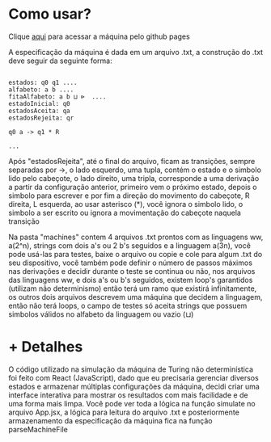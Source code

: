 # Como usar?

Clique [aqui](https://deyvib.github.io/MaquinaDeTuringND/) para acessar a máquina pelo github pages

A especificação da máquina é dada em um arquivo .txt, a construção do .txt deve seguir da seguinte forma:

```

estados: q0 q1 ....
alfabeto: a b ....
fitaAlfabeto: a b ⊔ ⊳  ....
estadoInicial: q0
estadosAceita: qa
estadosRejeita: qr

q0 a -> q1 * R

...

```

Após "estadosRejeita", até o final do arquivo, ficam as transições, sempre separadas por ->, o lado esquerdo, uma tupla, contém o estado e o simbolo lido pelo cabeçote, o lado direito, uma tripla, corresponde a uma derivação a partir da configuração anterior, primeiro vem o próximo estado, depois o simbolo para escrever e por fim a direção do movimento do cabeçote, R direita, L esquerda, ao usar asterisco (*), você ignora o simbolo lido, o simbolo a ser escrito ou ignora a movimentação do cabeçote naquela transição

Na pasta "machines" contem 4 arquivos .txt prontos com as linguagens ww, a(2^n), strings com dois a's ou 2 b's seguidos e a linguagem a(3n), você pode usá-las para testes, baixe o arquivo ou copie e cole para algum .txt do seu dispositivo, você também pode definir o número de passos máximos nas derivações e decidir durante o teste se continua ou não, nos arquivos das linguagens ww, e dois a's ou b's seguidos, existem loop's garantidos (utilizam não determinismo) então terá um ramo que existirá infinitamente, os outros dois arquivos descrevem uma máquina que decidem a linguagem, então não terá loops, o campo de testes só aceita strings que possuem simbolos válidos no alfabeto da linguagem ou vazio (⊔)

# + Detalhes

O código utilizado na simulação da máquina de Turing não determinística foi feito com React (JavaScript), dado que eu precisaria gerenciar diversos estados e armazenar múltiplas configurações da máquina, decidi criar uma interface interativa para mostrar os resultados com mais facilidade e de uma forma mais limpa. Você pode ver toda a lógica na função simulate no arquivo App.jsx, a lógica para leitura do arquivo .txt e posteriormente armazenamento da especificação da máquina fica na função parseMachineFile
